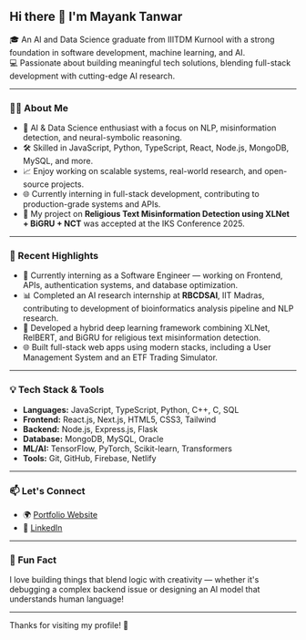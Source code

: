 ## Hi there 👋 I'm Mayank Tanwar

🎓 An AI and Data Science graduate from IIITDM Kurnool with a strong foundation in software development, machine learning, and AI.  
💻 Passionate about building meaningful tech solutions, blending full-stack development with cutting-edge AI research.

---

### 👨‍💻 About Me

- 🧠 AI & Data Science enthusiast with a focus on NLP, misinformation detection, and neural-symbolic reasoning.
- 🛠️ Skilled in JavaScript, Python, TypeScript, React, Node.js, MongoDB, MySQL, and more.
- 📈 Enjoy working on scalable systems, real-world research, and open-source projects.
- 🌐 Currently interning in full-stack development, contributing to production-grade systems and APIs.
- 📃 My project on **Religious Text Misinformation Detection using XLNet + BiGRU + NCT** was accepted at the IKS Conference 2025.

---

### 🚀 Recent Highlights

- 🧪 Currently interning as a Software Engineer — working on Frontend, APIs, authentication systems, and database optimization.
- 📊 Completed an AI research internship at **RBCDSAI**, IIT Madras, contributing to development of bioinformatics analysis pipeline and NLP research.
- 📝 Developed a hybrid deep learning framework combining XLNet, RelBERT, and BiGRU for religious text misinformation detection.
- 🌐 Built full-stack web apps using modern stacks, including a User Management System and an ETF Trading Simulator.

---

### 💡 Tech Stack & Tools

- **Languages:** JavaScript, TypeScript, Python, C++, C, SQL
- **Frontend:** React.js, Next.js, HTML5, CSS3, Tailwind
- **Backend:** Node.js, Express.js, Flask
- **Database:** MongoDB, MySQL, Oracle
- **ML/AI:** TensorFlow, PyTorch, Scikit-learn, Transformers
- **Tools:** Git, GitHub, Firebase, Netlify

---

### 📫 Let's Connect

- 🌍 [Portfolio Website](https://mayanktanwar.netlify.app/) 
- 💼 [LinkedIn](https://www.linkedin.com/in/mayank-tanwar-866414262)

---

### 📌 Fun Fact

I love building things that blend logic with creativity — whether it's debugging a complex backend issue or designing an AI model that understands human language!

---

Thanks for visiting my profile! 🌟 
